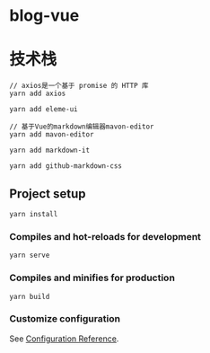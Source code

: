 # blog-vue

# 技术栈
```
// axios是一个基于 promise 的 HTTP 库
yarn add axios

yarn add eleme-ui

// 基于Vue的markdown编辑器mavon-editor
yarn add mavon-editor

yarn add markdown-it

yarn add github-markdown-css
```

## Project setup
```
yarn install
```

### Compiles and hot-reloads for development
```
yarn serve
```

### Compiles and minifies for production
```
yarn build
```

### Customize configuration
See [Configuration Reference](https://cli.vuejs.org/config/).

